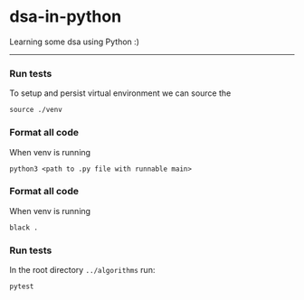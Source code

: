 # dsa-in-python

Learning some dsa using Python :)

---

### Run tests

To setup and persist virtual environment we can source the

```
source ./venv
```

### Format all code

When venv is running

```
python3 <path to .py file with runnable main>
```

### Format all code

When venv is running

```
black .
```

### Run tests

In the root directory `../algorithms` run:

```
pytest
```














